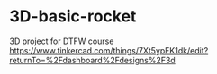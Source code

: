 # 3D-basic-rocket
3D project for DTFW course
https://www.tinkercad.com/things/7Xt5ypFK1dk/edit?returnTo=%2Fdashboard%2Fdesigns%2F3d
